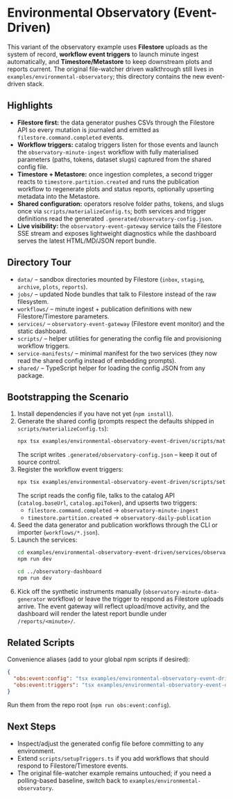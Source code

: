 # Environmental Observatory (Event-Driven)

This variant of the observatory example uses **Filestore** uploads as the system of record, **workflow event triggers** to launch minute ingest automatically, and **Timestore/Metastore** to keep downstream plots and reports current. The original file-watcher driven walkthrough still lives in `examples/environmental-observatory`; this directory contains the new event-driven stack.

## Highlights
- **Filestore first:** the data generator pushes CSVs through the Filestore API so every mutation is journaled and emitted as `filestore.command.completed` events.
- **Workflow triggers:** catalog triggers listen for those events and launch the `observatory-minute-ingest` workflow with fully materialised parameters (paths, tokens, dataset slugs) captured from the shared config file.
- **Timestore + Metastore:** once ingestion completes, a second trigger reacts to `timestore.partition.created` and runs the publication workflow to regenerate plots and status reports, optionally upserting metadata into the Metastore.
- **Shared configuration:** operators resolve folder paths, tokens, and slugs once via `scripts/materializeConfig.ts`; both services and trigger definitions read the generated `.generated/observatory-config.json`.
- **Live visibility:** the `observatory-event-gateway` service tails the Filestore SSE stream and exposes lightweight diagnostics while the dashboard serves the latest HTML/MD/JSON report bundle.

## Directory Tour
- `data/` – sandbox directories mounted by Filestore (`inbox`, `staging`, `archive`, `plots`, `reports`).
- `jobs/` – updated Node bundles that talk to Filestore instead of the raw filesystem.
- `workflows/` – minute ingest + publication definitions with new Filestore/Timestore parameters.
- `services/` – `observatory-event-gateway` (Filestore event monitor) and the static dashboard.
- `scripts/` – helper utilities for generating the config file and provisioning workflow triggers.
- `service-manifests/` – minimal manifest for the two services (they now read the shared config instead of embedding prompts).
- `shared/` – TypeScript helper for loading the config JSON from any package.

## Bootstrapping the Scenario
1. Install dependencies if you have not yet (`npm install`).
2. Generate the shared config (prompts respect the defaults shipped in `scripts/materializeConfig.ts`):
   ```bash
   npx tsx examples/environmental-observatory-event-driven/scripts/materializeConfig.ts
   ```
   The script writes `.generated/observatory-config.json` – keep it out of source control.
3. Register the workflow event triggers:
   ```bash
   npx tsx examples/environmental-observatory-event-driven/scripts/setupTriggers.ts
   ```
   The script reads the config file, talks to the catalog API (`catalog.baseUrl`, `catalog.apiToken`), and upserts two triggers:
   - `filestore.command.completed` → `observatory-minute-ingest`
   - `timestore.partition.created` → `observatory-daily-publication`
4. Seed the data generator and publication workflows through the CLI or importer (`workflows/*.json`).
5. Launch the services:
   ```bash
   cd examples/environmental-observatory-event-driven/services/observatory-event-gateway
   npm run dev

   cd ../observatory-dashboard
   npm run dev
   ```
6. Kick off the synthetic instruments manually (`observatory-minute-data-generator` workflow) or leave the trigger to respond as Filestore uploads arrive. The event gateway will reflect upload/move activity, and the dashboard will render the latest report bundle under `/reports/<minute>/`.

## Related Scripts
Convenience aliases (add to your global npm scripts if desired):
```json
{
  "obs:event:config": "tsx examples/environmental-observatory-event-driven/scripts/materializeConfig.ts",
  "obs:event:triggers": "tsx examples/environmental-observatory-event-driven/scripts/setupTriggers.ts"
}
```
Run them from the repo root (`npm run obs:event:config`).

## Next Steps
- Inspect/adjust the generated config file before committing to any environment.
- Extend `scripts/setupTriggers.ts` if you add workflows that should respond to Filestore/Timestore events.
- The original file-watcher example remains untouched; if you need a polling-based baseline, switch back to `examples/environmental-observatory`.
